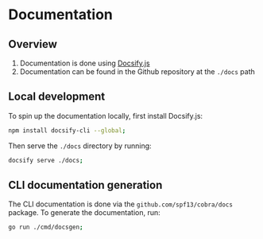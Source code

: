 # Documentation

## Overview

1. Documentation is done using [Docsify.js](https://docsify.js.org)
2. Documentation can be found in the Github repository at the `./docs` path

## Local development

To spin up the documentation locally, first install Docsify.js:

```sh
npm install docsify-cli --global;
```

Then serve the `./docs` directory by running:

```sh
docsify serve ./docs;
```

## CLI documentation generation

The CLI documentation is done via the `github.com/spf13/cobra/docs` package. To generate the documentation, run:

```sh
go run ./cmd/docsgen;
```
